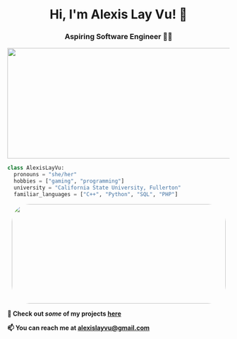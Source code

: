 <h1 align="center"> Hi, I'm Alexis Lay Vu! 👋 </h1>
<h3 align="center"> Aspiring Software Engineer 👩‍💻 </h3>


<p align="center">
<img src=https://mir-s3-cdn-cf.behance.net/project_modules/max_1200/38094b95235473.5e92ecc4409a8.gif width="600" height="250"/>
</p>

```python
class AlexisLayVu: 
  pronouns = "she/her"
  hobbies = ["gaming", "programming"]
  university = "California State University, Fullerton"
  familiar_languages = ["C++", "Python", "SQL", "PHP"]
```

<p align="left">
<!--
<h3> I've worked with... <h3>
<img src="https://img.shields.io/badge/C%2B%2B-00599C?style=for-the-badge&logo=c%2B%2B&logoColor=white" alt="html" style="vertical-align:top; margin:4px">
<img src="https://img.shields.io/badge/Python-3776AB?style=for-the-badge&logo=python&logoColor=white" alt="html" style="vertical-align:top; margin:4px">
<img src="https://img.shields.io/badge/MySQL-005C84?style=for-the-badge&logo=mysql&logoColor=white" alt="html" style="vertical-align:top; margin:4px">
<img src="https://img.shields.io/badge/PHP-777BB4?style=for-the-badge&logo=php&logoColor=white" alt="html"
style="vertical-align:top; margin:4px">
</p>
-->

<p align="center">
<img width="485" height="225" src="https://github-readme-stats.vercel.app/api?username=alexislayvu&show_icons=true&theme=material-palenight&include_all_commits=true&hide=stars" style="border-radius:40px;">
</p>

<!--
<img width="355" height="225" src="https://github-readme-stats.vercel.app/api/top-langs/?username=alexislayvu&theme=tokyonight&layout=compact&exclude_repo=settings" style="border-radius:40px;">
-->

<b> 💼 Check out <em>some</em> of my projects [here](https://github.com/alexislayvu?tab=repositories) </b>

<b> 📫 You can reach me at alexislayvu@gmail.com </b>

<!--
**alexislayvu/alexislayvu** is a ✨ _special_ ✨ repository because its `README.md` (this file) appears on your GitHub profile.

Here are some ideas to get you started:

- 🔭 I’m currently working on ...
- 🌱 I’m currently learning ...
- 👯 I’m looking to collaborate on ...
- 🤔 I’m looking for help with ...
- 💬 Ask me about ...
- 📫 How to reach me: ...
- 😄 Pronouns:
- ⚡ Fun fact: ...
-->


